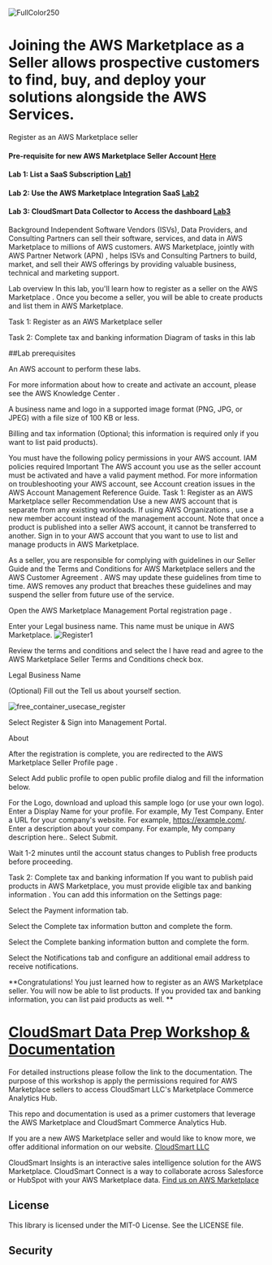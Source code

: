 ![FullColor250](https://user-images.githubusercontent.com/26460009/182591613-37eaf99b-9c58-444c-94c2-8f6fb229f26d.png)
# Joining the AWS Marketplace as a Seller allows prospective customers to find, buy, and deploy your solutions alongside the AWS Services.
Register as an AWS Marketplace seller
#### Pre-requisite for new AWS Marketplace Seller Account [Here](/docs/MarketplacePrerequisite.md)
#### Lab 1: List a SaaS Subscription [Lab1](/docs/Lab1.md)
#### Lab 2: Use the AWS Marketplace Integration SaaS [Lab2](/docs/Lab2.md)
#### Lab 3: CloudSmart Data Collector to Access the dashboard [Lab3](/docs/Lab3.md)
Background
Independent Software Vendors (ISVs), Data Providers, and Consulting Partners can sell their software, services, and data in AWS Marketplace to millions of AWS customers. AWS Marketplace, jointly with AWS Partner Network (APN) , helps ISVs and Consulting Partners to build, market, and sell their AWS offerings by providing valuable business, technical and marketing support.

Lab overview
In this lab, you'll learn how to register as a seller on the AWS Marketplace . Once you become a seller, you will be able to create products and list them in AWS Marketplace.

Task 1: Register as an AWS Marketplace seller

Task 2: Complete tax and banking information
Diagram of tasks in this lab

##Lab prerequisites

An AWS account to perform these labs. 

For more information about how to create and activate an account, please see the AWS Knowledge Center .

A business name and logo in a supported image format (PNG, JPG, or JPEG) with a file size of 100 KB or less.

Billing and tax information (Optional; this information is required only if you want to list paid products).

You must have the following policy permissions in your AWS account.
IAM policies required
Important
The AWS account you use as the seller account must be activated and have a valid payment method. For more information on troubleshooting your AWS account, see Account creation issues  in the AWS Account Management Reference Guide.
Task 1: Register as an AWS Marketplace seller
Recommendation
Use a new AWS account that is separate from any existing workloads. If using AWS Organizations , use a new member account instead of the management account. Note that once a product is published into a seller AWS account, it cannot be transferred to another.
Sign in to your AWS account  that you want to use to list and manage products in AWS Marketplace.

As a seller, you are responsible for complying with guidelines in our Seller Guide  and the Terms and Conditions  for AWS Marketplace sellers and the AWS Customer Agreement . AWS may update these guidelines from time to time. AWS removes any product that breaches these guidelines and may suspend the seller from future use of the service.

Open the AWS Marketplace Management Portal registration page .

Enter your Legal business name. This name must be unique in AWS Marketplace.
![Register1](https://github.com/tvanceadv/csdataprep/assets/26460009/ccaaf560-d06b-47b6-9731-ea9ec74b15ef)

Review the terms and conditions and select the I have read and agree to the AWS Marketplace Seller Terms and Conditions check box.

Legal Business Name

(Optional) Fill out the Tell us about yourself section.

![free_container_usecase_register](https://github.com/tvanceadv/csdataprep/assets/26460009/47e56880-db5e-4d1d-a488-e6e20ea2b9c0)


Select Register & Sign into Management Portal.

About

After the registration is complete, you are redirected to the AWS Marketplace Seller Profile page .

Select Add public profile to open public profile dialog and fill the information below.

For the Logo, download and upload this sample logo  (or use your own logo).
Enter a Display Name for your profile. For example, My Test Company.
Enter a URL for your company's website. For example, https://example.com/.
Enter a description about your company. For example, My company description here..
Select Submit.

Wait 1-2 minutes until the account status changes to Publish free products before proceeding.

Task 2: Complete tax and banking information
If you want to publish paid products in AWS Marketplace, you must provide eligible tax and banking information . You can add this information on the Settings page:

Select the Payment information tab.

Select the Complete tax information button and complete the form.

Select the Complete banking information button and complete the form.

Select the Notifications tab and configure an additional email address to receive notifications.

**Congratulations!
You just learned how to register as an AWS Marketplace seller. You will now be able to list products. If you provided tax and banking information, you can list paid products as well.
**
# [CloudSmart Data Prep Workshop & Documentation](/docs/index.md)
For detailed instructions please follow the link to the documentation. 
The purpose of this workshop is apply the permissions required for AWS Marketplace sellers to access CloudSmart LLC's Marketplace Commerce Analytics Hub.

This repo and documentation is used as a primer customers that leverage the AWS Marketplace and CloudSmart Commerce Analytics Hub. 

If you are a new AWS Marketplace seller and would like to know more, we offer additional information on our website.  [CloudSmart LLC](https://www.cloudsmart.global/)

CloudSmart Insights is an interactive sales intelligence solution for the AWS Marketplace.  CloudSmart Connect is a way to collaborate across Salesforce or HubSpot with your AWS Marketplace data. [Find us on AWS Marketplace](https://aws.amazon.com/marketplace/seller-profile?id=298cc85d-83b7-429d-87d7-b37558f4b863)
## License
This library is licensed under the MIT-0 License. See the LICENSE file.

## Security
